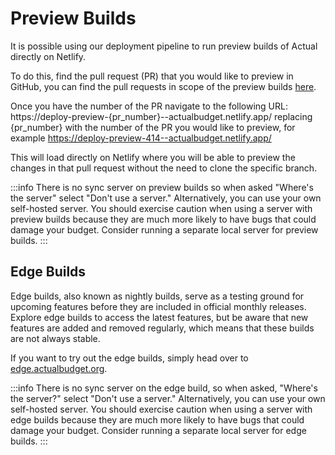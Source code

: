 # Preview Builds

It is possible using our deployment pipeline to run preview builds of Actual directly on Netlify.

To do this, find the pull request (PR) that you would like to preview in GitHub, you can find the pull requests in scope of the preview builds [here](https://github.com/actualbudget/actual/pulls).

Once you have the number of the PR navigate to the following URL: https://deploy-preview-{pr_number}--actualbudget.netlify.app/ replacing {pr_number} with the number of the PR you would like to preview, for example https://deploy-preview-414--actualbudget.netlify.app/

This will load directly on Netlify where you will be able to preview the changes in that pull request without the need to clone the specific branch.

:::info
There is no sync server on preview builds so when asked "Where's the server" select "Don't use a server." Alternatively, you can use your own self-hosted server. You should exercise caution when using a server with preview builds because they are much more likely to have bugs that could damage your budget. Consider running a separate local server for preview builds.
:::

## Edge Builds
Edge builds, also known as nightly builds, serve as a testing ground for upcoming features before they are included in official monthly releases.
Explore edge builds to access the latest features, but be aware that new features are added and removed regularly, which means that these builds are not always stable.

If you want to try out the edge builds, simply head over to [edge.actualbudget.org](https://edge.actualbudget.org/).

:::info
There is no sync server on the edge build, so when asked, "Where's the server?" select "Don't use a server." Alternatively, you can use your own self-hosted server. You should exercise caution when using a server with edge builds because they are much more likely to have bugs that could damage your budget. Consider running a separate local server for edge builds.
:::
